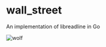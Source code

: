 wall_street
===========

An implementation of libreadline in Go

![wolf](http://cdn.four-pins.com/assets/2013/12/wolf-of-wall-street-leonardo-dicaprio2.jpg)
